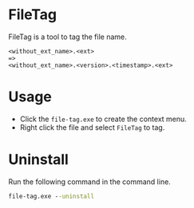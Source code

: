 # FileTag

FileTag is a tool to tag the file name.

```
<without_ext_name>.<ext>
=>
<without_ext_name>.<version>.<timestamp>.<ext>
```

# Usage

- Click the `file-tag.exe` to create the context menu.
- Right click the file and select `FileTag` to tag.

# Uninstall

Run the following command in the command line.

```cmd
file-tag.exe --uninstall
```